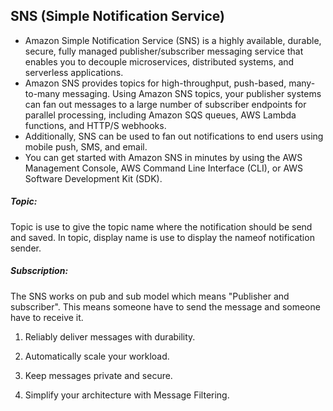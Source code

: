 <h2> SNS (Simple Notification Service) </h2>

- Amazon Simple Notification Service (SNS) is a highly available, durable, secure, fully managed publisher/subscriber messaging service that enables you to decouple microservices, distributed systems, and serverless applications.
- Amazon SNS provides topics for high-throughput, push-based, many-to-many messaging. Using Amazon SNS topics, your publisher systems can fan out messages to a large number of subscriber endpoints for parallel processing, including Amazon SQS queues, AWS Lambda functions, and HTTP/S webhooks.
- Additionally, SNS can be used to fan out notifications to end users using mobile push, SMS, and email.
- You can get started with Amazon SNS in minutes by using the AWS Management Console, AWS Command Line Interface (CLI), or AWS Software Development Kit (SDK).


<h5> Topic: </h5> 
Topic is use to give the topic name where the notification should be send and saved. In topic, display name is use to display the nameof notification sender.

<h5> Subscription: </h5>
The SNS works on pub and sub model which means "Publisher and subscriber". This means someone have to send the message and someone have to receive it.




1. Reliably deliver messages with durability.

2. Automatically scale your workload.

3. Keep messages private and secure.

4. Simplify your architecture with Message Filtering.
